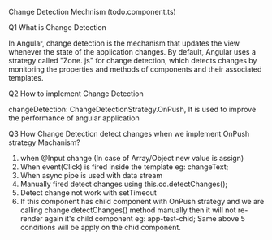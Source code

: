 
 Change Detection Mechnism (todo.component.ts)
 
 Q1 What is Change Detection
 
 In Angular, change detection is the mechanism that updates the view whenever the state of 
 the application changes. By default, Angular uses a strategy called "Zone. js" 
 for change detection, which detects changes by monitoring the properties and methods of components and their associated templates.
  
 Q2 How to implement Change Detection
 
 changeDetection: ChangeDetectionStrategy.OnPush, It is used to improve the performance of angular application
  
 Q3 How Change Detection detect changes when we implement OnPush strategy  Machanism?
 
 1) when @Input change (In case of Array/Object new value is assign)
 2) When event(Click) is fired inside the template eg:  changeText;
 3) When async pipe is used with data stream
 4) Manually fired detect changes using  this.cd.detectChanges();
 5) Detect change not work with setTimeout
 6) If this component has child component with  OnPush strategy and we are calling change detectChanges() method manually then it will not 
    re-render again it's child component eg: app-test-chid; Same above 5 conditions will be apply on the chid component.
 
